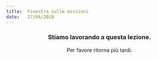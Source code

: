 ```yaml
---
title:  Finestra sulle missioni
date:   27/04/2018
---
```


### <center>Stiamo lavorando a questa lezione.</center>
<center>Per favore ritorna più tardi.</center>